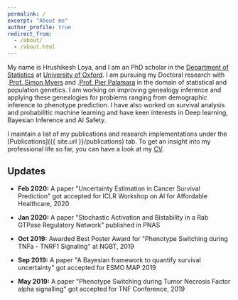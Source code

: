 ```yaml
---
permalink: /
excerpt: "About me"
author_profile: true
redirect_from: 
  - /about/
  - /about.html
---
```


My name is Hrushikesh Loya, and I am an PhD scholar in the [Department of Statistics](http://www.stats.ox.ac.uk/) at [University of Oxford](http://www.ox.ac.uk/). I am pursuing my Doctoral research with .[Prof. Simon Myers](https://www.stats.ox.ac.uk/all-people/simon-myers/) and .[Prof. Pier Palamara](http://www.stats.ox.ac.uk/all-people/pier-francesco-palamara/) in the domain of statistical and population genetics. I am working on improving genealogy inference and applying these genealogies for problems ranging from demographic inference to phenotype prediction. I have also worked on survival analysis and probabilitic machine learning and have keen interests in Deep learning, Bayesian Inference and AI Safety.

I maintain a list of my publications and research implementations under the [Publications]({{ site.url }}/publications) tab. To get an insight into my professional life so far, you can have a look at my [CV](/images/Hrushikesh_Loya_IITB_CV_company.pdf).

## Updates
* <b>Feb 2020:</b> A paper "Uncertainty Estimation in Cancer Survival Prediction" got accepted for ICLR Workshop on AI for Affordable Healthcare, 2020

* <b>Jan 2020:</b> A paper "Stochastic Activation and Bistability in a Rab GTPase Regulatory Network" published in PNAS

* <b>Oct 2019:</b> Awarded Best Poster Award for "Phenotype Switching during TNFa - TNRF1 Signaling" at NGBT, 2019

* <b>Sep 2019:</b> A paper "A Bayesian framework to quantify survival uncertainty" got accepted for ESMO MAP 2019

* <b>May 2019:</b> A paper "Phenotype Switching during Tumor Necrosis Factor alpha signalling" got accepted for TNF Conference, 2019 
